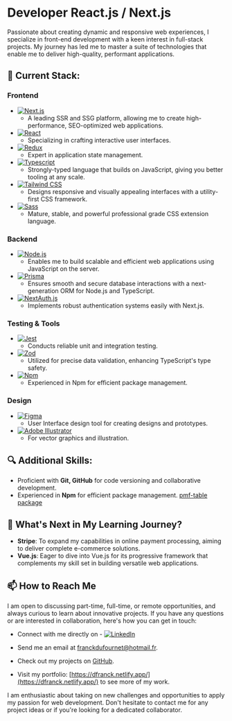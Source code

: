 # Developer React.js / Next.js

Passionate about creating dynamic and responsive web experiences, I specialize in front-end development with a keen interest in full-stack projects. My journey has led me to master a suite of technologies that enable me to deliver high-quality, performant applications.

## 🚀 Current Stack:
### Frontend

- [![Next.js](https://img.shields.io/badge/Next.js-000000?style=flat-square&logo=next.js&logoColor=white)](https://nextjs.org/)
  - A leading SSR and SSG platform, allowing me to create high-performance, SEO-optimized web applications.
- [![React](https://img.shields.io/badge/React-20232A?style=flat-square&logo=react&logoColor=61DAFB)](https://reactjs.org/)
  - Specializing in crafting interactive user interfaces.
- [![Redux](https://img.shields.io/badge/Redux-593D88?style=flat-square&logo=redux&logoColor=white)](https://redux.js.org/)
  - Expert in application state management.
- [![Typescript](https://img.shields.io/badge/Typescript-3178C6?style=flat-square&logo=typescript&logoColor=white)](https://www.typescriptlang.org/)
  - Strongly-typed language that builds on JavaScript, giving you better tooling at any scale.
- [![Tailwind CSS](https://img.shields.io/badge/Tailwind_CSS-06B6D4?style=flat-square&logo=tailwind-css&logoColor=white)](https://tailwindcss.com/)
  - Designs responsive and visually appealing interfaces with a utility-first CSS framework.
- [![Sass](https://img.shields.io/badge/Sass-CC6699?style=flat-square&logo=sass&logoColor=white)](https://sass-lang.com/)
  - Mature, stable, and powerful professional grade CSS extension language.

### Backend

- [![Node.js](https://img.shields.io/badge/Node.js-43853D?style=flat-square&logo=node.js&logoColor=white)](https://nodejs.org/)
  - Enables me to build scalable and efficient web applications using JavaScript on the server.
- [![Prisma](https://img.shields.io/badge/Prisma-3982CE?style=flat-square&logo=Prisma&logoColor=white)](https://www.prisma.io/)
  - Ensures smooth and secure database interactions with a next-generation ORM for Node.js and TypeScript.
- [![NextAuth.js](https://img.shields.io/badge/NextAuth.js-000000?style=flat-square&logo=next.js&logoColor=white)](https://next-auth.js.org/)
  - Implements robust authentication systems easily with Next.js.

### Testing & Tools

- [![Jest](https://img.shields.io/badge/Jest-C21325?style=flat-square&logo=jest&logoColor=white)](https://jestjs.io/)
  - Conducts reliable unit and integration testing.
- [![Zod](https://img.shields.io/badge/Zod-000000?style=flat-square)](https://github.com/colinhacks/zod)
  - Utilized for precise data validation, enhancing TypeScript's type safety.
- [![Npm](https://img.shields.io/badge/Npm-CB3837?style=flat-square&logo=npm&logoColor=white)](https://npmjs.com/)
  - Experienced in Npm for efficient package management.

### Design

- [![Figma](https://img.shields.io/badge/Figma-F24E1E?style=flat-square&logo=figma&logoColor=white)](https://figma.com/)
  - User Interface design tool for creating designs and prototypes.
- [![Adobe Illustrator](https://img.shields.io/badge/Adobe_Illustrator-FF9A00?style=flat-square&logo=adobe-illustrator&logoColor=white)](https://www.adobe.com/products/illustrator.html)
  - For vector graphics and illustration.
## 🔍 Additional Skills:

- Proficient with **Git, GitHub** for code versioning and collaborative development.
- Experienced in **Npm** for efficient package management. [pmf-table package](https://www.npmjs.com/package/pmf-table)

## 🌱 What's Next in My Learning Journey?

- **Stripe**: To expand my capabilities in online payment processing, aiming to deliver complete e-commerce solutions.
- **Vue.js**: Eager to dive into Vue.js for its progressive framework that complements my skill set in building versatile web applications.

## 📫 How to Reach Me

I am open to discussing part-time, full-time, or remote opportunities, and always curious to learn about innovative projects. If you have any questions or are interested in collaboration, here's how you can get in touch:

- Connect with me directly on - [![LinkedIn](https://img.shields.io/badge/LinkedIn-0077B5?style=for-the-badge&logo=linkedin&logoColor=white)](YourLinkedInURL)



- Send me an email at [franckdufournet@hotmail.fr](mailto:franckdufournet@hotmail.fr).
- Check out my projects on [GitHub](https://github.com/DFranck).
- Visit my portfolio: [https://dfranck.netlify.app/](https://dfranck.netlify.app/) to see more of my work.

I am enthusiastic about taking on new challenges and opportunities to apply my passion for web development. Don't hesitate to contact me for any project ideas or if you're looking for a dedicated collaborator.
